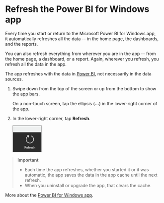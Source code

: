 <properties 
   pageTitle="Refresh the Power BI for Windows app"
   description="Refresh the Power BI for Windows app"
   services="powerbi" 
   documentationCenter="" 
   authors="maggiesMSFT" 
   manager="mblythe" 
   editor=""
   tags=""/>
 
<tags
   ms.service="powerbi"
   ms.devlang="NA"
   ms.topic="article"
   ms.tgt_pltfrm="NA"
   ms.workload="powerbi"
   ms.date="11/23/2015"
   ms.author="maggies"/>

# Refresh the Power BI for Windows app  

Every time you start or return to the Microsoft Power BI for Windows app, it automatically refreshes all the data -- in the home page, the dashboards, and the reports.

You can also refresh everything from wherever you are in the app -- from the home page, a dashboard, or a report. Again, wherever you refresh, you refresh all the data in the app.

The app refreshes with the data in [Power BI](http://powerbi.com), not necessarily in the data sources. 

1.  Swipe down from the top of the screen or up from the bottom to show the app bars.

    On a non-touch screen, tap the ellipsis (**...**) in the lower-right corner of the app.

2.  In the lower-right corner, tap **Refresh**.  

    ![](media/powerbi-mobile-refresh-the-windows-app/PBI_WinAppRefresh.png)

>**Important** 
>
> -   Each time the app refreshes, whether you started it or it was automatic, the app saves the data in the app cache until the next refresh.   
>-   When you uninstall or upgrade the app, that clears the cache.

More about the [Power BI for Windows app](powerbi-service-windows-app-get-started.md).  